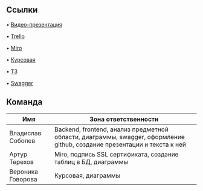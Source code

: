 Ссылки
-----------

•	<a href="https://youtu.be/ZAkUPoWgrtc">Видео-презентация</a>

•	<a href="https://trello.com/b/emOGW53N/таски">Trello</a>

•	<a href="https://miro.com/app/board/o9J_lPyD0Xw=/">Miro</a>

•	<a href="https://github.com/votizlov/Flitter/blob/main/Kursach.pdf">Курсовая</a>

•	<a href="https://github.com/votizlov/Flitter/blob/main/TZ.pdf">ТЗ</a>

•	<a href="https://app.swaggerhub.com/apis/VSU-team/FlitterAPI/1.0.0">Swagger</a>



Команда
-----------

| Имя  | Зона ответственности |
| ------------- | ------------- |
| Владислав Соболев  | Backend, frontend, анализ предметной области, диаграммы, swagger, оформление github, создание презентации и текста к ней   |
| Артур Терехов  | Miro, подпись SSL сертификата, создание таблиц в БД, диаграммы  |
| Вероника Говорова  | Курсовая, диаграммы  |
